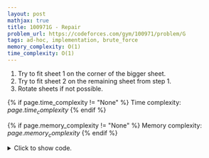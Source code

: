 ```yaml
---
layout: post
mathjax: true
title: 100971G - Repair
problem_url: https://codeforces.com/gym/100971/problem/G
tags: ad-hoc, implementation, brute_force
memory_complexity: O(1)
time_complexity: O(1)
---
```


1. Try to fit sheet 1 on the corner of the bigger sheet.
2. Try to fit sheet 2 on the remaining sheet from step 1.
3. Rotate sheets if not possible.


{% if page.time_complexity != "None" %}
Time complexity: ${{ page.time_complexity }}$
{% endif %}

{% if page.memory_complexity != "None" %}
Memory complexity: ${{ page.memory_complexity }}$
{% endif %}

<details>
<summary>
<p style="display:inline">Click to show code.</p>
</summary>
```cpp
{% raw %}
using namespace std;
using ll = long long;
using ii = pair<int, int>;
using vi = vector<int>;
inline bool fits(ii bigger, ii smaller)
{
    return bigger.first - smaller.first >= 0 and
           bigger.second - smaller.second >= 0;
}
inline ii rotate(ii x) { return {x.second, x.first}; }
vector<ii> cut(ii bigger, ii smaller)
{
    if (!fits(bigger, smaller))
        return {};
    vector<ii> ans;
    if (bigger.first - smaller.first != 0)
        ans.emplace_back(bigger.first - smaller.first, bigger.second);
    if (bigger.second - smaller.second != 0)
        ans.emplace_back(bigger.first, bigger.second - smaller.second);
    return ans;
}
bool solve(ii x0, ii x1, ii x2)
{
    for (auto x : cut(x0, x1))
        if (fits(x, x2) or fits(x, rotate(x2)))
            return true;
    for (auto x : cut(x0, rotate(x1)))
        if (fits(x, x2) or fits(x, rotate(x2)))
            return true;
    return false;
}
int main(void)
{
    ios::sync_with_stdio(false), cin.tie(NULL);
    ii x0, x1, x2;
    cin >> x0.first >> x0.second >> x1.first >> x1.second >> x2.first >>
        x2.second;
    cout << (solve(x0, x1, x2) ? "YES" : "NO") << endl;
    return 0;
}

{% endraw %}
```
</details>

